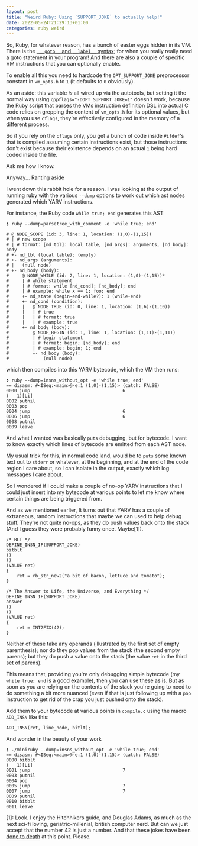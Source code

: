 ```yaml
---
layout: post
title: "Weird Ruby: Using `SUPPORT_JOKE` to actually help!"
date: 2022-05-24T21:29:13+01:00
categories: ruby weird
---
```


So, Ruby, for whatever reason, has a bunch of easter eggs hidden in its VM.
There is the [` __goto__` and `__label__`
syntax](https://patshaughnessy.net/2012/2/29/the-joke-is-on-us-how-ruby-1-9-supports-the-goto-statement);
for when you really really need a goto statement in your program! And there are
also a couple of specific VM instructions that you can optionally enable.

To enable all this you need to hardcode the `OPT_SUPPORT_JOKE`
preprocessor constant in `vm_opts.h` to `1` (it defaults to `0` obviously).

As an aside: this variable _is_ all wired up via the autotools, but setting it
the normal way using `cppflags="-DOPT_SUPPORT_JOKE=1"` doesn't work, because the
Ruby script that parses the VMs instruction definition DSL into actual C
code relies on grepping the content of `vm_opts.h` for its optional values, but
when you use `cflags`, they're effectively configured in the memory of a
different process. 

So if you rely on the `cflags` only, you get a bunch of code inside `#ifdef`'s
that is compiled assuming certain instructions exist, but those instructions
don't exist because their existence depends on an actual `1` being hard coded
inside the file.

Ask me how I know.

Anyway... Ranting aside

I went down this rabbit hole for a reason. I was looking at the output of
running ruby with the various `--dump` options to work out which ast nodes
generated which YARV instructions.

For instance, the Ruby code `while true; end` generates this AST

```
❯ ruby --dump=parsetree_with_comment -e 'while true; end'

# @ NODE_SCOPE (id: 3, line: 1, location: (1,0)-(1,15))
# | # new scope
# | # format: [nd_tbl]: local table, [nd_args]: arguments, [nd_body]: body
# +- nd_tbl (local table): (empty)
# +- nd_args (arguments):
# |   (null node)
# +- nd_body (body):
#     @ NODE_WHILE (id: 2, line: 1, location: (1,0)-(1,15))*
#     | # while statement
#     | # format: while [nd_cond]; [nd_body]; end
#     | # example: while x == 1; foo; end
#     +- nd_state (begin-end-while?): 1 (while-end)
#     +- nd_cond (condition):
#     |   @ NODE_TRUE (id: 0, line: 1, location: (1,6)-(1,10))
#     |   | # true
#     |   | # format: true
#     |   | # example: true
#     +- nd_body (body):
#         @ NODE_BEGIN (id: 1, line: 1, location: (1,11)-(1,11))
#         | # begin statement
#         | # format: begin; [nd_body]; end
#         | # example: begin; 1; end
#         +- nd_body (body):
#             (null node)
```

which then compiles into this YARV bytecode, which the VM then runs:

```
❯ ruby --dump=insns_without_opt -e 'while true; end'
== disasm: #<ISeq:<main>@-e:1 (1,0)-(1,15)> (catch: FALSE)
0000 jump                                   6                         (   1)[Li]
0002 putnil
0003 pop
0004 jump                                   6
0006 jump                                   6
0008 putnil
0009 leave
```

And what I wanted was basically `puts` debugging, but for bytecode. I want to
know exactly which lines of bytecode are emitted from each AST node.

My usual trick for this, in normal code land, would be to `puts` some known text
out to `stderr` or whatever, at the beginning, and at the end of the code region
I care about, so I can isolate in the output, exactly which log messages I care
about.

So I wondered if I could make a couple of no-op YARV instructions that I could
just insert into my bytecode at various points to let me know where certain
things are being triggered from.

And as we mentioned earlier, It turns out that YARV has a couple of extraneous,
random instructions that maybe we can used to help debug stuff. They're not quite
no-ops, as they do push values back onto the stack (And I guess they were
probably funny once. Maybe[1]).

```
/* BLT */
DEFINE_INSN_IF(SUPPORT_JOKE)
bitblt
()
()
(VALUE ret)
{
    ret = rb_str_new2("a bit of bacon, lettuce and tomato");
}

/* The Answer to Life, the Universe, and Everything */
DEFINE_INSN_IF(SUPPORT_JOKE)
answer
()
()
(VALUE ret)
{
    ret = INT2FIX(42);
}
```

Neither of these take any operands (illustrated by the first set of empty
parenthesis); nor do they pop values from the stack (the second empty
parens); but they do push a value onto the stack (the value `ret` in the third set of parens).

This means that, providing you're only debugging simple bytecode (my `while
true; end` is a good example), then you can use these as is. But as soon as you
are relying on the contents of the stack you're going to need to do something a
bit more nuanced (even if that is just following up with a `pop` instruction to
get rid of the crap you just pushed onto the stack).

Add them to your bytecode at various points in `compile.c` using the macro
`ADD_INSN` like this:

```
ADD_INSN(ret, line_node, bitlt);
```

And wonder in the beauty of your work

```
❯ ./miniruby --dump=insns_without_opt -e 'while true; end'
== disasm: #<ISeq:<main>@-e:1 (1,0)-(1,15)> (catch: FALSE)
0000 bitblt                                                           (   1)[Li]
0001 jump                                   7
0003 putnil
0004 pop
0005 jump                                   7
0007 jump                                   7
0009 putnil
0010 bitblt
0011 leave
```

[1]: Look. I enjoy the Hitchhikers guide, and Douglas Adams, as much as the next
    sci-fi loving, geriatric-millenial, british computer nerd. But can we just
    accept that the number 42 is just a number. And that these jokes have been
    [done to
    death](https://api.rubyonrails.org/classes/ActiveRecord/Associations/CollectionProxy.html#method-i-forty_two)
    at this point. Please.
